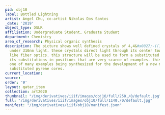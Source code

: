 ```yaml
---
pid: obj10
label: Bottled Lightning
artist: Angel Chu, co-artist Nikolas Dos Santos
_date: '2019'
object_type: DSLR
affiliation: Undergraduate Student, Graduate Student
department: Chemistry
area_of_research: Physical organic synthesis
description: The picture shows well defined crystals of 4,4&#x0027;-((1E,1&#x0027;E)-(4,6-dimethyl-1,3-phenylene)bis(ethene-2,1-diyl))bis(methylbenzene)
  under 310nm light. these crystals direct light through its center towards its edges
  like fiber optics. this structure will be used to form a substituted pyrene containing
  its substitutions in positions that are very scarce of examples. this material is
  one of many examples being synthesized for the development of a new method of assembling
  substituted pyrene cores.
current_location: 
source: 
order: '9'
layout: qatar_item
collection: art2020
thumbnail: "/img/derivatives/iiif/images/obj10/full/250,/0/default.jpg"
full: "/img/derivatives/iiif/images/obj10/full/1140,/0/default.jpg"
manifest: "/img/derivatives/iiif/obj10/manifest.json"
---
```


